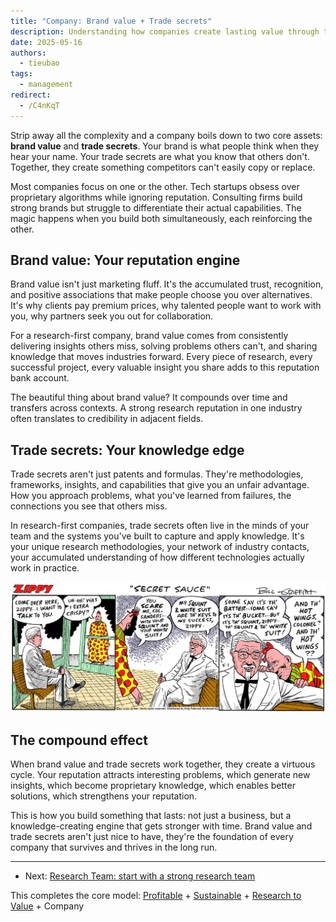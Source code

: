 ```yaml
---
title: "Company: Brand value + Trade secrets"
description: Understanding how companies create lasting value through the combination of brand reputation and proprietary knowledge. Learn why both elements are essential for sustainable competitive advantage.
date: 2025-05-16
authors:
  - tieubao
tags:
  - management
redirect:
  - /C4nKqT
---
```


Strip away all the complexity and a company boils down to two core assets: **brand value** and **trade secrets**. Your brand is what people think when they hear your name. Your trade secrets are what you know that others don't. Together, they create something competitors can't easily copy or replace.

Most companies focus on one or the other. Tech startups obsess over proprietary algorithms while ignoring reputation. Consulting firms build strong brands but struggle to differentiate their actual capabilities. The magic happens when you build both simultaneously, each reinforcing the other.

## Brand value: Your reputation engine

Brand value isn't just marketing fluff. It's the accumulated trust, recognition, and positive associations that make people choose you over alternatives. It's why clients pay premium prices, why talented people want to work with you, why partners seek you out for collaboration.

For a research-first company, brand value comes from consistently delivering insights others miss, solving problems others can't, and sharing knowledge that moves industries forward. Every piece of research, every successful project, every valuable insight you share adds to this reputation bank account.

The beautiful thing about brand value? It compounds over time and transfers across contexts. A strong research reputation in one industry often translates to credibility in adjacent fields.

## Trade secrets: Your knowledge edge

Trade secrets aren't just patents and formulas. They're methodologies, frameworks, insights, and capabilities that give you an unfair advantage. How you approach problems, what you've learned from failures, the connections you see that others miss.

In research-first companies, trade secrets often live in the minds of your team and the systems you've built to capture and apply knowledge. It's your unique research methodologies, your network of industry contacts, your accumulated understanding of how different technologies actually work in practice.

![](assets/zippy-secret-sauce.png)

## The compound effect

When brand value and trade secrets work together, they create a virtuous cycle. Your reputation attracts interesting problems, which generate new insights, which become proprietary knowledge, which enables better solutions, which strengthens your reputation.

This is how you build something that lasts: not just a business, but a knowledge-creating engine that gets stronger with time. Brand value and trade secrets aren't just nice to have, they're the foundation of every company that survives and thrives in the long run.

---

- Next: [Research Team: start with a strong research team](research-consulting.md)

This completes the core model: [Profitable](profitable.md) + [Sustainable](sustainable.md) + [Research to Value](research-value.md) + Company

